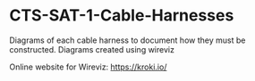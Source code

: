 # CTS-SAT-1-Cable-Harnesses

Diagrams of each cable harness to document how they must be constructed. 
Diagrams created using wireviz

Online website for Wireviz:
https://kroki.io/